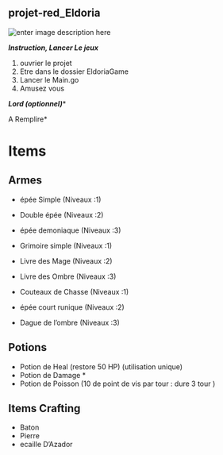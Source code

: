 ##  projet-red_Eldoria
![enter image description here](https://videos.openai.com/vg-assets/assets/task_01k4wjd6hwf5jtbssx5q50p3pf/1757600548_img_0.webp?st=2025-09-11T12:40:51Z&se=2025-09-17T13:40:51Z&sks=b&skt=2025-09-11T12:40:51Z&ske=2025-09-17T13:40:51Z&sktid=a48cca56-e6da-484e-a814-9c849652bcb3&skoid=b4ab33b8-2ad4-40af-8ed0-a2b350b6603c&skv=2019-02-02&sv=2018-11-09&sr=b&sp=r&spr=https,http&sig=/cm5kURRVbbOlOF32L5QajgNEF83KWzKVDMzEGiKf20=&az=oaivgprodscus)


***Instruction, Lancer Le jeux***
 1. ouvrier le projet 
 2. Etre dans le dossier EldoriaGame 
 3. Lancer le Main.go 
 4. Amusez vous 

***Lord (optionnel)****

A Remplire* 

# Items

## Armes

-   épée Simple (Niveaux :1)
    
-   Double épée (Niveaux :2)
    
-   épée demoniaque (Niveaux :3)
    
-   Grimoire simple (Niveaux :1)
    
-   Livre des Mage (Niveaux :2)
    
-   Livre des Ombre (Niveaux :3)
    
-   Couteaux de Chasse (Niveaux :1)
    
-   épée court runique (Niveaux :2)
    
-   Dague de l’ombre (Niveaux :3)

## Potions

-   Potion de Heal (restore 50 HP) (utilisation unique)
-   Potion de Damage *
-   Potion de Poisson (10 de point de vis par tour : dure 3 tour )

## Items Crafting

-   Baton
-   Pierre
-   ecaille D’Azador